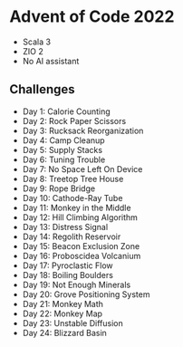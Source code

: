 # Advent of Code 2022

- Scala 3
- ZIO 2
- No AI assistant

## Challenges

- Day 1: Calorie Counting
- Day 2: Rock Paper Scissors
- Day 3: Rucksack Reorganization
- Day 4: Camp Cleanup
- Day 5: Supply Stacks
- Day 6: Tuning Trouble
- Day 7: No Space Left On Device
- Day 8: Treetop Tree House
- Day 9: Rope Bridge
- Day 10: Cathode-Ray Tube
- Day 11: Monkey in the Middle
- Day 12: Hill Climbing Algorithm
- Day 13: Distress Signal
- Day 14: Regolith Reservoir
- Day 15: Beacon Exclusion Zone
- Day 16: Proboscidea Volcanium
- Day 17: Pyroclastic Flow
- Day 18: Boiling Boulders
- Day 19: Not Enough Minerals
- Day 20: Grove Positioning System
- Day 21: Monkey Math
- Day 22: Monkey Map
- Day 23: Unstable Diffusion
- Day 24: Blizzard Basin
